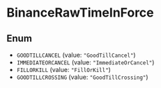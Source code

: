 # BinanceRawTimeInForce

## Enum

* `GOODTILLCANCEL` (value: `"GoodTillCancel"`)
* `IMMEDIATEORCANCEL` (value: `"ImmediateOrCancel"`)
* `FILLORKILL` (value: `"FillOrKill"`)
* `GOODTILLCROSSING` (value: `"GoodTillCrossing"`)
